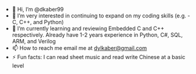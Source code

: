 - 👋 Hi, I’m @dkaber99
- 👀 I’m very interested in continuing to expand on my coding skills (e.g. - C, C++, and Python)
- 🌱 I’m currently learning and reviewing Embedded C and C++ respectively. Already have 1-2 years experience in Python, C#, SQL, ARM, and Verilog
- 📫 How to reach me email me at dylkaber@gmail.com 
- ⚡ Fun facts: I can read sheet music and read write Chinese at a basic level 

<!---
dkaber99/dkaber99 is a ✨ special ✨ repository because its `README.md` (this file) appears on your GitHub profile.
You can click the Preview link to take a look at your changes.
--->
